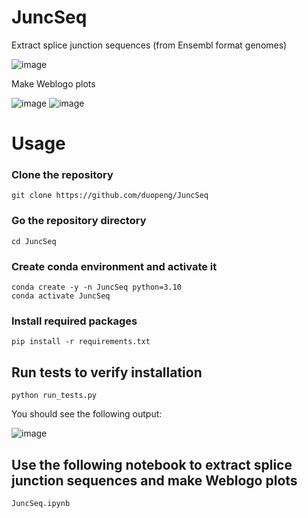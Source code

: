 # JuncSeq
Extract splice junction sequences (from Ensembl format genomes)  
  
![image](https://user-images.githubusercontent.com/4129442/220227109-fd0b8f78-338a-4c37-bc71-b63e24f5bd6c.png)


Make Weblogo plots  
  
![image](https://user-images.githubusercontent.com/4129442/220224109-0fbda8bb-485c-4ce4-a080-a918380298a4.png)
![image](https://user-images.githubusercontent.com/4129442/220224160-ced5e3c6-4c59-48f0-b839-c3b3f3ccfd32.png)


# Usage

### Clone the repository
```
git clone https://github.com/duopeng/JuncSeq
```
### Go the repository directory
```
cd JuncSeq
```
### Create conda environment and activate it
```
conda create -y -n JuncSeq python=3.10
conda activate JuncSeq
```
### Install required packages
```
pip install -r requirements.txt
```
## Run tests to verify installation
```
python run_tests.py
```
You should see the following output:  
  
![image](https://user-images.githubusercontent.com/4129442/220225526-c46da6d6-9a04-4d1f-95b2-0b8615e13a5b.png)

## Use the following notebook to extract splice junction sequences and make Weblogo plots
```
JuncSeq.ipynb
```


